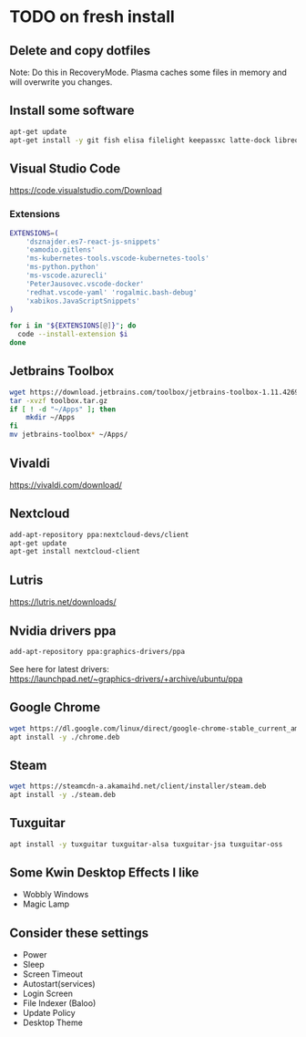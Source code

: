 # TODO on fresh install

## Delete and copy dotfiles

Note: Do this in RecoveryMode. Plasma caches some files in memory and will overwrite you changes.

## Install some software

``` bash
apt-get update
apt-get install -y git fish elisa filelight keepassxc latte-dock libreoffice terminator python3.7 
```

## Visual Studio Code

https://code.visualstudio.com/Download

### Extensions

``` bash
EXTENSIONS=(
    'dsznajder.es7-react-js-snippets'
    'eamodio.gitlens'
    'ms-kubernetes-tools.vscode-kubernetes-tools'
    'ms-python.python'
    'ms-vscode.azurecli'
    'PeterJausovec.vscode-docker'
    'redhat.vscode-yaml' 'rogalmic.bash-debug'
    'xabikos.JavaScriptSnippets'
)

for i in "${EXTENSIONS[@]}"; do
  code --install-extension $i
done
```

## Jetbrains Toolbox

```bash
wget https://download.jetbrains.com/toolbox/jetbrains-toolbox-1.11.4269.tar.gz -O toolbox.tar.gz
tar -xvzf toolbox.tar.gz
if [ ! -d "~/Apps" ]; then
    mkdir ~/Apps
fi
mv jetbrains-toolbox* ~/Apps/
```

## Vivaldi

https://vivaldi.com/download/

## Nextcloud

```bash
add-apt-repository ppa:nextcloud-devs/client
apt-get update
apt-get install nextcloud-client
```

## Lutris

https://lutris.net/downloads/

## Nvidia drivers ppa

```bash
add-apt-repository ppa:graphics-drivers/ppa
```

See here for latest drivers:  
https://launchpad.net/~graphics-drivers/+archive/ubuntu/ppa

## Google Chrome

```bash
wget https://dl.google.com/linux/direct/google-chrome-stable_current_amd64.deb -O chrome.deb
apt install -y ./chrome.deb
```

## Steam

```bash
wget https://steamcdn-a.akamaihd.net/client/installer/steam.deb
apt install -y ./steam.deb
```

## Tuxguitar

```bash
apt install -y tuxguitar tuxguitar-alsa tuxguitar-jsa tuxguitar-oss 
```

## Some Kwin Desktop Effects I like

* Wobbly Windows
* Magic Lamp

## Consider these settings

* Power
* Sleep
* Screen Timeout
* Autostart(services)
* Login Screen
* File Indexer (Baloo)
* Update Policy
* Desktop Theme
